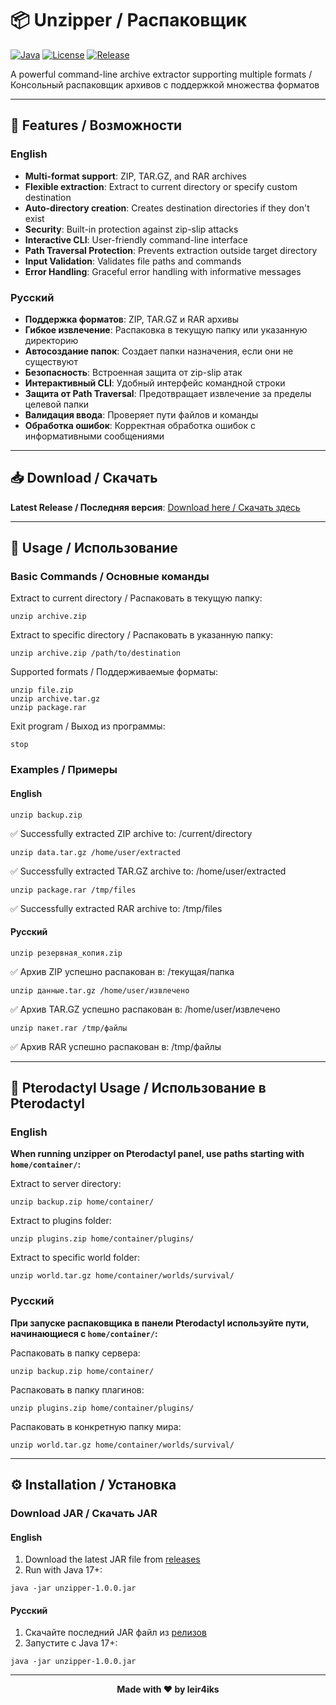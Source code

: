 # 📦 Unzipper / Распаковщик

[![Java](https://img.shields.io/badge/Java-17+-orange.svg)](https://www.oracle.com/java/)
[![License](https://img.shields.io/badge/License-MIT-blue.svg)](LICENSE)
[![Release](https://img.shields.io/github/v/release/leir4iks/unzipper)](https://github.com/leir4iks/unzipper/releases)

A powerful command-line archive extractor supporting multiple formats / Консольный распаковщик архивов с поддержкой множества форматов

---

## 🌟 Features / Возможности

### English
- **Multi-format support**: ZIP, TAR.GZ, and RAR archives
- **Flexible extraction**: Extract to current directory or specify custom destination
- **Auto-directory creation**: Creates destination directories if they don't exist
- **Security**: Built-in protection against zip-slip attacks
- **Interactive CLI**: User-friendly command-line interface
- **Path Traversal Protection**: Prevents extraction outside target directory
- **Input Validation**: Validates file paths and commands
- **Error Handling**: Graceful error handling with informative messages

### Русский
- **Поддержка форматов**: ZIP, TAR.GZ и RAR архивы
- **Гибкое извлечение**: Распаковка в текущую папку или указанную директорию
- **Автосоздание папок**: Создает папки назначения, если они не существуют
- **Безопасность**: Встроенная защита от zip-slip атак
- **Интерактивный CLI**: Удобный интерфейс командной строки
- **Защита от Path Traversal**: Предотвращает извлечение за пределы целевой папки
- **Валидация ввода**: Проверяет пути файлов и команды
- **Обработка ошибок**: Корректная обработка ошибок с информативными сообщениями

---

## 📥 Download / Скачать

**Latest Release / Последняя версия**: [Download here / Скачать здесь](https://github.com/leir4iks/unzipper/releases)

---

## 🚀 Usage / Использование

### Basic Commands / Основные команды

Extract to current directory / Распаковать в текущую папку:

```
unzip archive.zip
```

Extract to specific directory / Распаковать в указанную папку:

```
unzip archive.zip /path/to/destination
```

Supported formats / Поддерживаемые форматы:

```
unzip file.zip
unzip archive.tar.gz
unzip package.rar
```

Exit program / Выход из программы:

```
stop
```

### Examples / Примеры

#### English

```
unzip backup.zip
```
✅ Successfully extracted ZIP archive to: /current/directory

```
unzip data.tar.gz /home/user/extracted
```
✅ Successfully extracted TAR.GZ archive to: /home/user/extracted

```
unzip package.rar /tmp/files
```
✅ Successfully extracted RAR archive to: /tmp/files

#### Русский

```
unzip резервная_копия.zip
```
✅ Архив ZIP успешно распакован в: /текущая/папка

```
unzip данные.tar.gz /home/user/извлечено
```
✅ Архив TAR.GZ успешно распакован в: /home/user/извлечено

```
unzip пакет.rar /tmp/файлы
```
✅ Архив RAR успешно распакован в: /tmp/файлы

---

## 🐳 Pterodactyl Usage / Использование в Pterodactyl

### English
**When running unzipper on Pterodactyl panel, use paths starting with `home/container/`:**

Extract to server directory:

```
unzip backup.zip home/container/
```

Extract to plugins folder:

```
unzip plugins.zip home/container/plugins/
```

Extract to specific world folder:

```
unzip world.tar.gz home/container/worlds/survival/
```

### Русский
**При запуске распаковщика в панели Pterodactyl используйте пути, начинающиеся с `home/container/`:**

Распаковать в папку сервера:

```
unzip backup.zip home/container/
```

Распаковать в папку плагинов:
```
unzip plugins.zip home/container/plugins/
```

Распаковать в конкретную папку мира:
```
unzip world.tar.gz home/container/worlds/survival/
```

---

## ⚙️ Installation / Установка

### Download JAR / Скачать JAR

#### English
1. Download the latest JAR file from [releases](https://github.com/leir4iks/unzipper/releases)
2. Run with Java 17+:
```
java -jar unzipper-1.0.0.jar
```

#### Русский
1. Скачайте последний JAR файл из [релизов](https://github.com/leir4iks/unzipper/releases)
2. Запустите с Java 17+:
```
java -jar unzipper-1.0.0.jar
```

---

<div align="center">

**Made with ❤️ by leir4iks**

</div>
